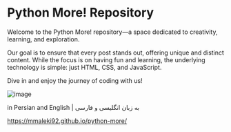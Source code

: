 # Python More! Repository

Welcome to the Python More! repository—a space dedicated to creativity, learning, and exploration.

Our goal is to ensure that every post stands out, offering unique and distinct content. While the focus is on having fun and learning, the underlying technology is simple: just HTML, CSS, and JavaScript.

Dive in and enjoy the journey of coding with us!

![image](https://github.com/user-attachments/assets/3b38d141-8d36-47d5-abe0-67fd61b53c5c)

in Persian and English | به زبان انگلیسی و فارسی

https://mmaleki92.github.io/python-more/
